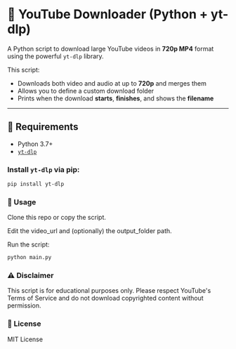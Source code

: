 # 🎥 YouTube Downloader (Python + yt-dlp)

A Python script to download large YouTube videos in **720p MP4** format using the powerful `yt-dlp` library.

This script:
- Downloads both video and audio at up to **720p** and merges them
- Allows you to define a custom download folder
- Prints when the download **starts**, **finishes**, and shows the **filename**

---

## 🚀 Requirements

- Python 3.7+
- [`yt-dlp`](https://github.com/yt-dlp/yt-dlp)

### Install `yt-dlp` via pip:
```bash
pip install yt-dlp
```
### 📜 Usage
Clone this repo or copy the script.

Edit the video_url and (optionally) the output_folder path.

Run the script: 
```bash
python main.py
```
### ⚠️ Disclaimer
This script is for educational purposes only. Please respect YouTube's Terms of Service and do not download copyrighted content without permission.

### 📄 License
MIT License
